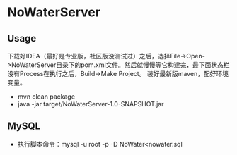 # NoWaterServer
## Usage
下载好IDEA（最好是专业版，社区版没测试过）之后，选择File->Open->NoWaterServer目录下的pom.xml文件。然后就慢慢等它构建完，最下面状态栏没有Process在执行之后，Build->Make Project。
装好最新版maven，配好环境变量。
* mvn clean package
* java -jar target/NoWaterServer-1.0-SNAPSHOT.jar

## MySQL
* 执行脚本命令：mysql -u root -p -D NoWater<nowater.sql


